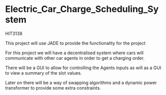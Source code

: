 Electric_Car_Charge_Scheduling_System
=====================================

HIT3138

This project will use JADE to provide the functionality for the project

For this project we will have a decentralised system where cars will communicate with other car agents in order to get a charging order.

There will be a GUI to allow for controlling the Agents inputs as will as a GUI to view a summary of the slot values.

Later on there will be a way of swapping algorithms and a dynamic power transformer to provide some extra constraints.


